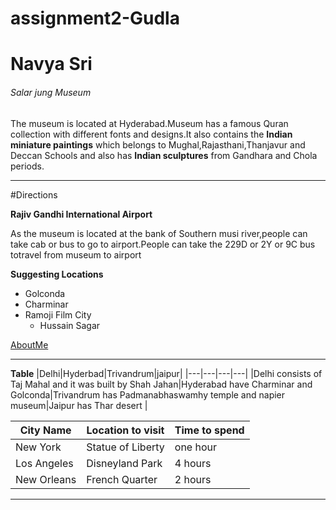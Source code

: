 # assignment2-Gudla
<H1>Navya Sri</H1>
<H6>Salar jung Museum</H6>
<p>The museum is located at Hyderabad.Museum has a famous Quran collection with different fonts and designs.It also contains the <b>Indian miniature paintings</b> which belongs to Mughal,Rajasthani,Thanjavur and Deccan Schools and also has <b>Indian sculptures</b> from Gandhara and Chola periods.
</p>

***

#Directions

**Rajiv Gandhi International Airport**

As the museum is located at the bank of Southern musi river,people can take cab or bus to go to airport.People can take the 229D or 2Y or 9C bus totravel from museum to airport

**Suggesting Locations**
* Golconda
* Charminar
* Ramoji Film City
    * Hussain Sagar

[AboutMe](AboutMe.md)


***
**Table**
|Delhi|Hyderbad|Trivandrum|jaipur|
|---|---|---|---|
|Delhi consists of Taj Mahal and it was built by Shah Jahan|Hyderabad have Charminar and Golconda|Trivandrum has Padmanabhaswamhy temple and napier museum|Jaipur has Thar desert |

|City Name|Location to visit|Time to spend|
|---|---|---|
|New York|Statue of Liberty|one hour|
|Los Angeles|Disneyland Park|4 hours|
|New Orleans|French Quarter|2 hours|

***
